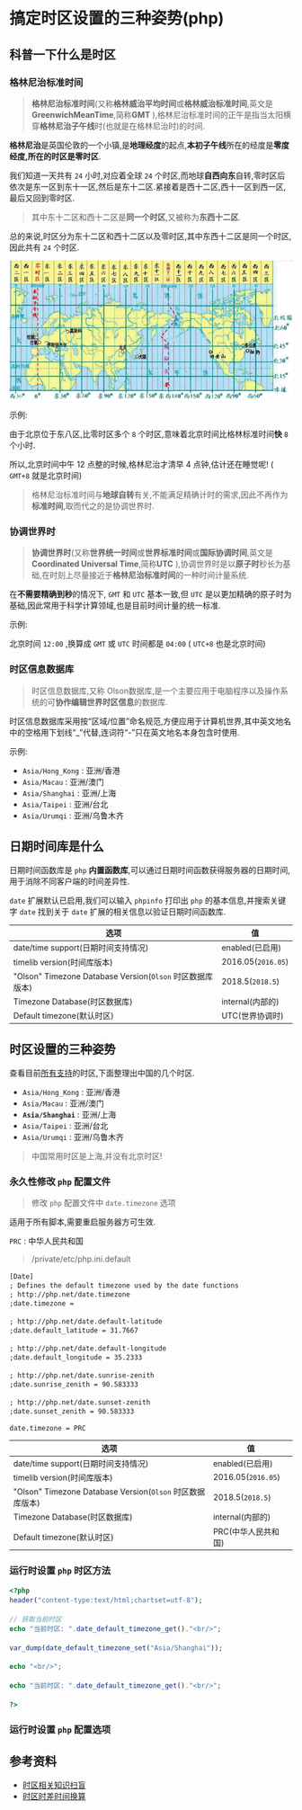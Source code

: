 # 搞定时区设置的三种姿势(php)

## 科普一下什么是时区

### 格林尼治标准时间

> **格林尼治标准时间**(又称**格林威治平均时间**或**格林威治标准时间**,英文是**GreenwichMeanTime**,简称**GMT** ),格林尼治标准时间的正午是指当太阳横穿**格林尼治子午线**时(也就是在格林尼治时)的时间.

**格林尼治**是英国伦敦的一个小镇,是**地理经度**的起点,**本初子午线**所在的经度是**零度经度,**所在的时区是**零时区**.

我们知道一天共有 `24` 小时,对应着全球 `24` 个时区,而地球**自西向东**自转,零时区后依次是东一区到东十一区,然后是东十二区.紧接着是西十二区,西十一区到西一区,最后又回到零时区.

> 其中东十二区和西十二区是**同一个时区**,又被称为**东西十二区**.

总的来说,时区分为东十二区和西十二区以及零时区,其中东西十二区是同一个时区,因此共有 `24` 个时区.

![php-timezone-method-gmt-geo.jpg](./images/php-timezone-method-gmt-geo.jpg)

示例:

由于北京位于东八区,比零时区多个 `8` 个时区,意味着北京时间比格林标准时间**快** `8` 个小时.

所以,北京时间中午 12 点整的时候,格林尼治才清早 4 点钟,估计还在睡觉呢! ( `GMT+8` 就是北京时间)

> 格林尼治标准时间与**地球自转**有关,不能满足精确计时的需求,因此不再作为**标准时间**,取而代之的是协调世界时.

### 协调世界时

> **协调世界时**(又称**世界统一时间**或**世界标准时间**或**国际协调时间**,英文是**Coordinated Universal Time**,简称**UTC** ),协调世界时是以**原子时**秒长为基础,在时刻上尽量接近于**格林尼治标准时间**的一种时间计量系统.

在**不需要精确到秒**的情况下, `GMT` 和 `UTC` 基本一致,但 `UTC` 是以更加精确的原子时为基础,因此常用于科学计算领域,也是目前时间计量的统一标准.

示例:

北京时间 `12:00` ,换算成 `GMT` 或 `UTC` 时间都是 `04:00` ( `UTC+8` 也是北京时间)

### 时区信息数据库

> 时区信息数据库,又称 Olson数据库,是一个主要应用于电脑程序以及操作系统的可**协作编辑世界时区信息**的数据库.

时区信息数据库采用按“区域/位置”命名规范,方便应用于计算机世界,其中英文地名中的空格用下划线“_”代替,连词符“-”只在英文地名本身包含时使用.

示例:

- `Asia/Hong_Kong` : 亚洲/香港
- `Asia/Macau` : 亚洲/澳门    
- `Asia/Shanghai` : 亚洲/上海
- `Asia/Taipei` : 亚洲/台北
- `Asia/Urumqi` : 亚洲/乌鲁木齐

## 日期时间库是什么

日期时间函数库是 `php` **内置函数库**,可以通过日期时间函数获得服务器的日期时间,用于消除不同客户端的时间差异性.

`date` 扩展默认已启用,我们可以输入 `phpinfo` 打印出 `php` 的基本信息,并搜索关键字 `date` 找到关于 `date` 扩展的相关信息以验证日期时间函数库.

|选项|值|
|-|-|
|date/time support(日期时间支持情况)|enabled(已启用)|
|timelib version(时间库版本)|2016.05(`2016.05`)|
|"Olson" Timezone Database Version(`Olson` 时区数据库版本)|2018.5(`2018.5`)|
|Timezone Database(时区数据库)|internal(内部的)|
|Default timezone(默认时区)|UTC(世界协调时)|

## 时区设置的三种姿势

查看目前[所有支持](https://www.php.net/manual/en/timezones.php)的时区,下面整理出中国的几个时区.

- `Asia/Hong_Kong` : 亚洲/香港
- `Asia/Macau` : 亚洲/澳门    
- **`Asia/Shanghai`** : 亚洲/上海
- `Asia/Taipei` : 亚洲/台北
- `Asia/Urumqi` : 亚洲/乌鲁木齐

> 中国常用时区是上海,并没有北京时区!

### 永久性修改 `php` 配置文件

> 修改 `php` 配置文件中 `date.timezone` 选项

适用于所有脚本,需要重启服务器方可生效.

`PRC` : 中华人民共和国

> /private/etc/php.ini.default

```
[Date]
; Defines the default timezone used by the date functions
; http://php.net/date.timezone
;date.timezone =

; http://php.net/date.default-latitude
;date.default_latitude = 31.7667

; http://php.net/date.default-longitude
;date.default_longitude = 35.2333

; http://php.net/date.sunrise-zenith
;date.sunrise_zenith = 90.583333

; http://php.net/date.sunset-zenith
;date.sunset_zenith = 90.583333
```

```
date.timezone = PRC
```


|选项|值|
|-|-|
|date/time support(日期时间支持情况)|enabled(已启用)|
|timelib version(时间库版本)|2016.05(`2016.05`)|
|"Olson" Timezone Database Version(`Olson` 时区数据库版本)|2018.5(`2018.5`)|
|Timezone Database(时区数据库)|internal(内部的)|
|Default timezone(默认时区)|PRC(中华人民共和国)|

### 运行时设置 `php` 时区方法

```php
<?php
header("content-type:text/html;chartset=utf-8");

// 获取当前时区
echo "当前时区: ".date_default_timezone_get()."<br/>";

var_dump(date_default_timezone_set("Asia/Shanghai"));

echo "<br/>";

echo "当前时区: ".date_default_timezone_get()."<br/>";

?>
```
### 运行时设置 `php` 配置选项


## 参考资料

- [时区相关知识扫盲](https://blog.csdn.net/nextyu/article/details/78480371)
- [时区时差时间换算](http://www.beijing-time.org/shiqu/)
